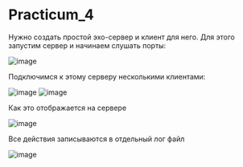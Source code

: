 # Practicum_4

Нужно создать простой эхо-сервер и клиент для него.
Для этого запустим сервер и начинаем слушать порты:

![image](https://user-images.githubusercontent.com/90343173/142076617-754221d6-e4b8-42a0-8507-b3329d693d1a.png)
 
Подключимся к этому серверу несколькими клиентами:  

![image](https://user-images.githubusercontent.com/90343173/142076701-2073edb6-13d5-4e80-a624-2d0b4246b4e6.png)
![image](https://user-images.githubusercontent.com/90343173/142076731-807c3e7e-0f30-4b48-9bf7-37ff86649c1e.png)

Как это отображается на сервере
 
![image](https://user-images.githubusercontent.com/90343173/142076754-0a13431b-2d7e-438b-a10f-efe6cfbd3dee.png)

Все действия записываются в отдельный лог файл

![image](https://user-images.githubusercontent.com/90343173/142076779-7e46afd8-7e1c-4150-a60e-66b35a88c1aa.png)
